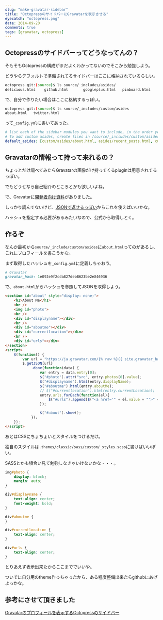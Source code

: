 ```yaml
---
slug: "make-gravatar-sidebar"
title: "OctopressのサイドバーにGravatarを表示させる"
eyecatch: "octopress.png"
date: 2014-09-20
comments: true
tags: [gravatar, octopress]
---
```

## Octopressのサイドバーってどうなってんの？

そもそもOctopressの構成がまだよくわかってないのでそこから勉強しよう。

どうやらデフォルトで準備されてるサイドバーはここに格納されているらしい。

``` sh
octopress git:(source)$ ls source/_includes/asides/
delicious.html    github.html       googleplus.html   pinboard.html     recent_posts.html
```

で、自分で作りたい場合はここに格納するっぽい。

``` sh
octopress git:(source)$ ls source/_includes/custom/asides
about.html   twitter.html
```

って`_config.yml`に書いてあった。

``` yml
# list each of the sidebar modules you want to include, in the order you want them to appear.
# To add custom asides, create files in /source/_includes/custom/asides/ and add them to the list like 'custom/asides/custom_aside_name.html'
default_asides: [custom/asides/about.html, asides/recent_posts.html, custom/asides/twitter.html]
```

## Gravatarの情報って持って来れるの？

ちょっとだけ調べてみたらGravatarの画像だけ持ってくるpluginは用意されてるっぽい。

でもどうせなら自己紹介のところとかも欲しいよね。

で、Gravatarに[開発者向け資料](https://ja.gravatar.com/site/implement/)がありました。

しっかり読んでないけど、[JSONで返せるっぽい](https://ja.gravatar.com/site/implement/profiles/json/)からこれを使えばいいかな。

ハッシュを指定する必要があるみたいなので、公式から取得しとく。

## 作るぞ

なんか最初から`source/_include/custom/asides`に`about.html`ってのがあるし、これにプロフィールを書こうかな。

まず取得したハッシュを`_config.yml`に定義しちゃおう。

``` ruby
# Gravatar
gravatar_hash: 1e092e9f2cda827deb8623be2e846936
```

で、`about.html`からハッシュを参照してJSONを取得しよう。

``` html
<section id="about" style="display: none;">
    <h1>About Me</h1>
    <br />
    <img id="photo">
    <br />
    <div id="displayname"></div>
    <br />
    <div id="aboutme"></div>
    <div id="currentlocation"></div>
    <br />
    <div id="urls"></div>
</section>
<script>
    $(function() {
        var url = "https://ja.gravatar.com/{% raw %}{{ site.gravatar_hash }}{% endraw %}.json?callback=?";
        $.getJSON(url)
            .done(function(data) {
                var entry = data.entry[0];
                $("#photo").attr("src", entry.photos[0].value);
                $("#displayname").html(entry.displayName);
                $("#aboutme").html(entry.aboutMe);
                // $("#currentlocation").html(entry.currentLocation);
                entry.urls.forEach(function(el){
                    $("#urls").append($("<a href='" + el.value + "'>" + el.title + "</a><br />"));
                });

                $("#about").show();
            });
    });
</script>
```

あとはCSSにちょちょいとスタイルをつけるだけ。

独自のスタイルは`.themes/classic/sass/custom/_styles.scss`に書けばいいぽい。

SASSとかも頃合い見て勉強しなきゃいけないかな・・・。

``` css
img#photo {
    display: block;
    margin: auto;
}

div#displayname {
    text-align: center;
    font-weight: bold;
}

div#aboutme {
}

div#currentlocation {
    text-align: center;
}

div#urls {
    text-align: center;
}
```

とりあえず表示出来たからここまででいいや。

ついでに自分用のtheme作っちゃったから、ある程度整備出来たらgithubにあげよっかな。


## 参考にさせて頂きました
[Gravatarのプロフィールを表示するOctopressのサイドバー](http://blog.awairo.net/blog/2013/12/24/octopress-aside-of-getting-profile-from-gravatar/)
